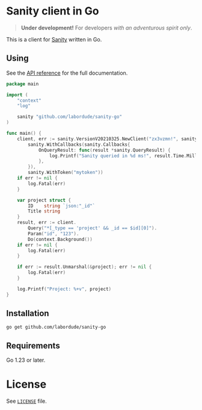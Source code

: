 # Sanity client in Go

> **Under development!** For developers _with an adventurous spirit only_.

This is a client for [Sanity](https://www.sanity.io) written in Go.

## Using

See the [API reference](https://godoc.org/github.com/labordude/sanity-go) for
the full documentation.

```go
package main

import (
	"context"
	"log"

	sanity "github.com/labordude/sanity-go"
)

func main() {
	client, err := sanity.VersionV20210325.NewClient("zx3vzmn!", sanity.DefaultDataset,
		sanity.WithCallbacks(sanity.Callbacks{
			OnQueryResult: func(result *sanity.QueryResult) {
				log.Printf("Sanity queried in %d ms!", result.Time.Milliseconds())
			},
		}),
		sanity.WithToken("mytoken"))
	if err != nil {
		log.Fatal(err)
	}

	var project struct {
		ID    string `json:"_id"`
		Title string
	}
	result, err := client.
		Query("*[_type == 'project' && _id == $id][0]").
		Param("id", "123").
		Do(context.Background())
	if err != nil {
		log.Fatal(err)
	}

	if err := result.Unmarshal(&project); err != nil {
		log.Fatal(err)
    }

	log.Printf("Project: %+v", project)
}
```

## Installation

```
go get github.com/labordude/sanity-go
```

## Requirements

Go 1.23 or later.

# License

See [`LICENSE`](https://github.com/labordude/sanity-go/blob/master/LICENSE)
file.
